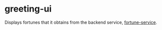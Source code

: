 # greeting-ui
Displays fortunes that it obtains from the backend service, [fortune-service](https://github.com/Pivotal-Field-Engineering/pace-cnd-java-fortune-service).

